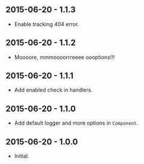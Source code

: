 2015-06-20 - 1.1.3
------------------
* Enable tracking 404 error.

2015-06-20 - 1.1.2
------------------
* Moooore, mmmoooorrreeee oooptions!!!

2015-06-20 - 1.1.1
------------------
* Add enabled check in handlers.

2015-06-20 - 1.1.0
------------------
* Add default logger and more options in `Component`.

2015-06-20 - 1.0.0
------------------
* Initial.
